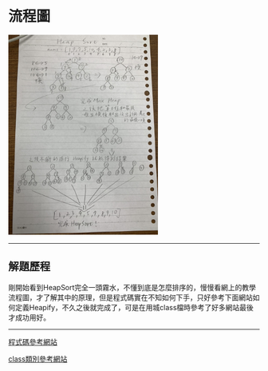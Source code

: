 # 流程圖
<img src='https://github.com/dustinoy/ohyang/blob/master/Images/HeapSort%E6%B5%81%E7%A8%8B%E5%9C%96.jpg' height=400 weight=300>

---

## 解題歷程
剛開始看到HeapSort完全一頭霧水，不懂到底是怎麼排序的，慢慢看網上的教學流程圖，才了解其中的原理，但是程式碼實在不知如何下手，只好參考下面網站如何定義Heapify，不久之後就完成了，可是在用城class檔時參考了好多網站最後才成功用好。

---

[程式碼參考網站](https://stackoverflow.com/questions/13979714/heap-sort-how-to-sort)

[class類別參考網站](https://medium.com/@weilihmen/%E9%97%9C%E6%96%BCpython%E7%9A%84%E9%A1%9E%E5%88%A5-class-%E5%9F%BA%E6%9C%AC%E7%AF%87-5468812c58f2)
